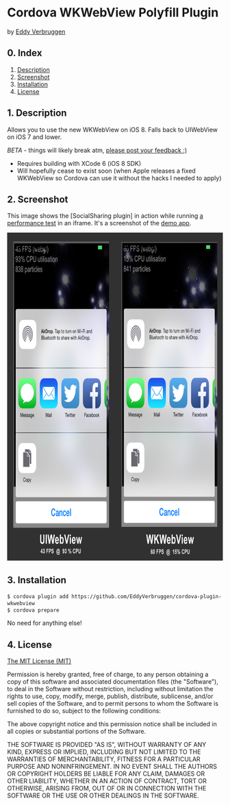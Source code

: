 # Cordova WKWebView Polyfill Plugin
by [Eddy Verbruggen](http://twitter.com/eddyverbruggen)

## 0. Index

1. [Description](#1-description)
2. [Screenshot](#2-screenshot)
3. [Installation](#3-installation)
4. [License](#4-license)

## 1. Description

Allows you to use the new WKWebView on iOS 8.
Falls back to UIWebView on iOS 7 and lower.

_BETA_ - things will likely break atm, [please post your feedback :)](issues)

* Requires building with XCode 6 (iOS 8 SDK)
* Will hopefully cease to exist soon (when Apple releases a fixed WKWebView so Cordova can use it without the hacks I needed to apply)

## 2. Screenshot
This image shows the [SocialSharing plugin] in action while running [a performance test](https://www.scirra.com/demos/c2/particles/) in an iframe.
It's a screenshot of the [demo app](demo/index.html).

<img src="screenshots/UIWebView-vs-WKWebView.png" width="845" height="766"/>

## 3. Installation

```
$ cordova plugin add https://github.com/EddyVerbruggen/cordova-plugin-wkwebview
$ cordova prepare
```

No need for anything else!

## 4. License

[The MIT License (MIT)](http://www.opensource.org/licenses/mit-license.html)

Permission is hereby granted, free of charge, to any person obtaining a copy
of this software and associated documentation files (the "Software"), to deal
in the Software without restriction, including without limitation the rights
to use, copy, modify, merge, publish, distribute, sublicense, and/or sell
copies of the Software, and to permit persons to whom the Software is
furnished to do so, subject to the following conditions:

The above copyright notice and this permission notice shall be included in
all copies or substantial portions of the Software.

THE SOFTWARE IS PROVIDED "AS IS", WITHOUT WARRANTY OF ANY KIND, EXPRESS OR
IMPLIED, INCLUDING BUT NOT LIMITED TO THE WARRANTIES OF MERCHANTABILITY,
FITNESS FOR A PARTICULAR PURPOSE AND NONINFRINGEMENT. IN NO EVENT SHALL THE
AUTHORS OR COPYRIGHT HOLDERS BE LIABLE FOR ANY CLAIM, DAMAGES OR OTHER
LIABILITY, WHETHER IN AN ACTION OF CONTRACT, TORT OR OTHERWISE, ARISING FROM,
OUT OF OR IN CONNECTION WITH THE SOFTWARE OR THE USE OR OTHER DEALINGS IN
THE SOFTWARE.
